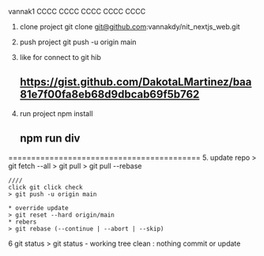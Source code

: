 vannak1
CCCC
CCCC
CCCC
CCCC
CCCC
1. clone project 
    git clone git@github.com:vannakdy/nit_nextjs_web.git
2. push project 
   git push -u origin main
3. like for connect to git hib 
    ## https://gist.github.com/DakotaLMartinez/baa81e7f00fa8eb68d9dbcab69f5b762

4. run project
    npm install
   ## npm run div

==========================================
5. update repo
    > git fetch --all
    > git pull
    > git pull --rebase

    ////
    click git click check
    > git push -u origin main

    * override update
    > git reset --hard origin/main
    * rebers
    > git rebase (--continue | --abort | --skip)
6  git status
    > git status
    - working tree clean : nothing commit or update
